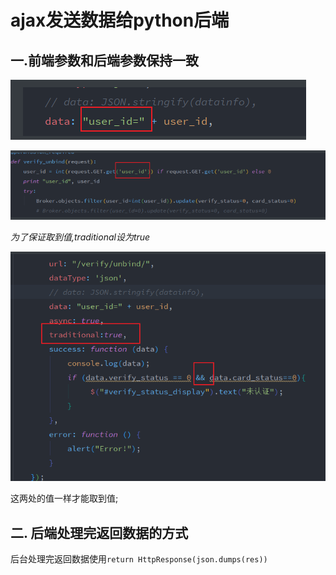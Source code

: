 # ajax发送数据给python后端

## 一.前端参数和后端参数保持一致

![image-20201218182354507](https://github.com/Ran-oops/learn_js/blob/master/img-folder/1.png)

![image-20201218182421736](https://github.com/Ran-oops/learn_js/blob/master/img-folder/2.png)

*为了保证取到值,traditional设为true*

![image-20201218182636336](https://github.com/Ran-oops/learn_js/blob/master/img-folder/3.png)

这两处的值一样才能取到值;

## 二. 后端处理完返回数据的方式

后台处理完返回数据使用`return HttpResponse(json.dumps(res))`





